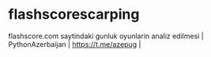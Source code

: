 # flashscorescarping
flashscore.com saytindaki gunluk oyunlarin analiz edilmesi | PythonAzerbaijan | https://t.me/azepug |
